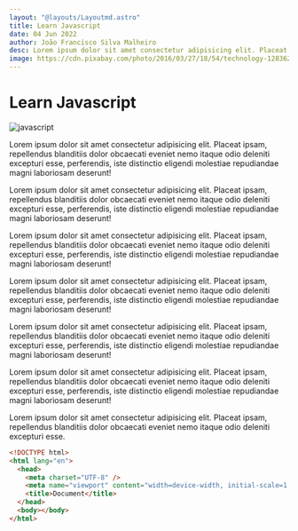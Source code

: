 ```yaml
---
layout: "@layouts/Layoutmd.astro"
title: Learn Javascript
date: 04 Jun 2022
author: João Francisco Silva Malheiro
desc: Lorem ipsum dolor sit amet consectetur adipisicing elit. Placeat ipsam, repellendus blanditiis dolor obcaecati eveniet nemo itaque odio deleniti excepturi esse, perferendis, iste distinctio eligendi molestiae repudiandae magni laboriosam deserunt! Js
image: https://cdn.pixabay.com/photo/2016/03/27/18/54/technology-1283624_1280.jpg
---
```


# Learn Javascript

![javascript](https://cdn.pixabay.com/photo/2016/03/27/18/54/technology-1283624_1280.jpg)

Lorem ipsum dolor sit amet consectetur adipisicing elit. Placeat ipsam, repellendus blanditiis dolor obcaecati eveniet nemo itaque odio deleniti excepturi esse, perferendis, iste distinctio eligendi molestiae repudiandae magni laboriosam deserunt!

Lorem ipsum dolor sit amet consectetur adipisicing elit. Placeat ipsam, repellendus blanditiis dolor obcaecati eveniet nemo itaque odio deleniti excepturi esse, perferendis, iste distinctio eligendi molestiae repudiandae magni laboriosam deserunt!

Lorem ipsum dolor sit amet consectetur adipisicing elit. Placeat ipsam, repellendus blanditiis dolor obcaecati eveniet nemo itaque odio deleniti excepturi esse, perferendis, iste distinctio eligendi molestiae repudiandae magni laboriosam deserunt!

Lorem ipsum dolor sit amet consectetur adipisicing elit. Placeat ipsam, repellendus blanditiis dolor obcaecati eveniet nemo itaque odio deleniti excepturi esse, perferendis, iste distinctio eligendi molestiae repudiandae magni laboriosam deserunt!

Lorem ipsum dolor sit amet consectetur adipisicing elit. Placeat ipsam, repellendus blanditiis dolor obcaecati eveniet nemo itaque odio deleniti excepturi esse, perferendis, iste distinctio eligendi molestiae repudiandae magni laboriosam deserunt!

Lorem ipsum dolor sit amet consectetur adipisicing elit. Placeat ipsam, repellendus blanditiis dolor obcaecati eveniet nemo itaque odio deleniti excepturi esse, perferendis, iste distinctio eligendi molestiae repudiandae magni laboriosam deserunt!

Lorem ipsum dolor sit amet consectetur adipisicing elit. Placeat ipsam, repellendus blanditiis dolor obcaecati eveniet nemo itaque odio deleniti excepturi esse.

```html
<!DOCTYPE html>
<html lang="en">
  <head>
    <meta charset="UTF-8" />
    <meta name="viewport" content="width=device-width, initial-scale=1.0" />
    <title>Document</title>
  </head>
  <body></body>
</html>
```
